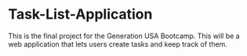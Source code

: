 # Task-List-Application
This is the final project for the Generation USA Bootcamp. This will be a web application that lets users create tasks and keep track of them.
